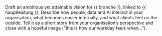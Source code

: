 Draft an ambitious yet attainable vision for {{ branche }}, linked to {{ hauptleistung }}. 
Describe how people, data and AI interact in your organisation, what becomes easier internally, and what clients feel on the outside. 
Tell it as a short story from your organisation’s perspective and close with a hopeful image (“this is how our workday feels when…”).
